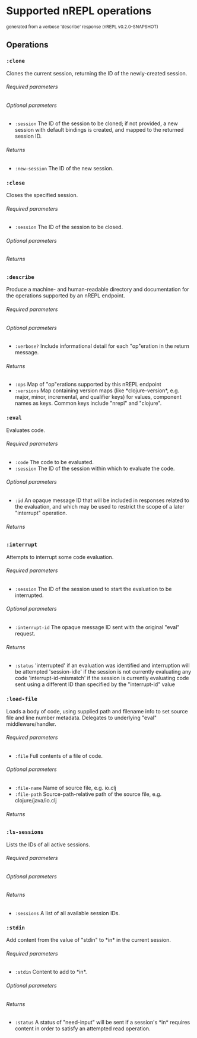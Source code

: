 <!-- This file is *generated* by #'clojure.tools.nrepl.describe-test/update-op-docs
   **Do not edit!** -->
# Supported nREPL operations

<small>generated from a verbose 'describe' response (nREPL v0.2.0-SNAPSHOT)</small>

## Operations

### `:clone`

Clones the current session, returning the ID of the newly-created session.

###### Required parameters



###### Optional parameters

* `:session` The ID of the session to be cloned; if not provided, a new session with default bindings is created, and mapped to the returned session ID.


###### Returns

* `:new-session` The ID of the new session.


### `:close`

Closes the specified session.

###### Required parameters

* `:session` The ID of the session to be closed.


###### Optional parameters



###### Returns



### `:describe`

Produce a machine- and human-readable directory and documentation for the operations supported by an nREPL endpoint.

###### Required parameters



###### Optional parameters

* `:verbose?` Include informational detail for each "op"eration in the return message.


###### Returns

* `:ops` Map of "op"erations supported by this nREPL endpoint
* `:versions` Map containing version maps (like \*clojure-version\*, e.g. major, minor, incremental, and qualifier keys) for values, component names as keys. Common keys include "nrepl" and "clojure".


### `:eval`

Evaluates code.

###### Required parameters

* `:code` The code to be evaluated.
* `:session` The ID of the session within which to evaluate the code.


###### Optional parameters

* `:id` An opaque message ID that will be included in responses related to the evaluation, and which may be used to restrict the scope of a later "interrupt" operation.


###### Returns



### `:interrupt`

Attempts to interrupt some code evaluation.

###### Required parameters

* `:session` The ID of the session used to start the evaluation to be interrupted.


###### Optional parameters

* `:interrupt-id` The opaque message ID sent with the original "eval" request.


###### Returns

* `:status` 'interrupted' if an evaluation was identified and interruption will be attempted
'session-idle' if the session is not currently evaluating any code
'interrupt-id-mismatch' if the session is currently evaluating code sent using a different ID than specified by the "interrupt-id" value 


### `:load-file`

Loads a body of code, using supplied path and filename info to set source file and line number metadata. Delegates to underlying "eval" middleware/handler.

###### Required parameters

* `:file` Full contents of a file of code.


###### Optional parameters

* `:file-name` Name of source file, e.g. io.clj
* `:file-path` Source-path-relative path of the source file, e.g. clojure/java/io.clj


###### Returns



### `:ls-sessions`

Lists the IDs of all active sessions.

###### Required parameters



###### Optional parameters



###### Returns

* `:sessions` A list of all available session IDs.


### `:stdin`

Add content from the value of "stdin" to \*in\* in the current session.

###### Required parameters

* `:stdin` Content to add to \*in\*.


###### Optional parameters



###### Returns

* `:status` A status of "need-input" will be sent if a session's \*in\* requires content in order to satisfy an attempted read operation.
